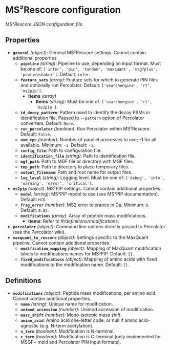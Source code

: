 # MS²Rescore configuration

*MS²Rescore JSON configuration file.*

## Properties

- **`general`** *(object)*: General MS²Rescore settings. Cannot contain additional properties.
  - **`pipeline`** *(string)*: Pipeline to use, depending on input format. Must be one of: `['infer', 'pin', 'tandem', 'maxquant', 'msgfplus', 'peptideshaker']`. Default: `infer`.
  - **`feature_sets`** *(array)*: Feature sets for which to generate PIN files and optionally run Percolator. Default: `['searchengine', 'rt', 'ms2pip']`.
    - **Items** *(array)*
      - **Items** *(string)*: Must be one of: `['searchengine', 'rt', 'ms2pip']`.
  - **`id_decoy_pattern`**: Pattern used to identify the decoy PSMs in identification file. Passed to `--pattern` option of Percolator converters. Default: `None`.
  - **`run_percolator`** *(boolean)*: Run Percolator within MS²Rescore. Default: `False`.
  - **`num_cpu`** *(number)*: Number of parallel processes to use; -1 for all available. Minimum: `-1`. Default: `-1`.
  - **`config_file`**: Path to configuration file.
  - **`identification_file`** *(string)*: Path to identification file.
  - **`mgf_path`**: Path to MGF file or directory with MGF files.
  - **`tmp_path`**: Path to directory to place temporary files.
  - **`output_filename`**: Path and root name for output files.
  - **`log_level`** *(string)*: Logging level. Must be one of: `['debug', 'info', 'warning', 'error', 'critical']`.
- **`ms2pip`** *(object)*: MS²PIP settings. Cannot contain additional properties.
  - **`model`** *(string)*: MS²PIP model to use (see MS²PIP documentation). Default: `HCD`.
  - **`frag_error`** *(number)*: MS2 error tolerance in Da. Minimum: `0`. Default: `0.02`.
  - **`modifications`** *(array)*: Array of peptide mass modifications.
    - **Items**: Refer to *#/definitions/modifications*.
- **`percolator`** *(object)*: Command line options directly passed to Percolator (see the Percolator wiki).
- **`maxquant_to_rescore`** *(object)*: Settings specific to the MaxQuant pipeline. Cannot contain additional properties.
  - **`modification_mapping`** *(object)*: Mapping of MaxQuant modification labels to modifications names for MS²PIP. Default: `{}`.
  - **`fixed_modifications`** *(object)*: Mapping of amino acids with fixed modifications to the modification name. Default: `{}`.
## Definitions

- **`modifications`** *(object)*: Peptide mass modifications, per amino acid. Cannot contain additional properties.
  - **`name`** *(string)*: Unique name for modification.
  - **`unimod_accession`** *(number)*: Unimod accession of modification.
  - **`mass_shift`** *(number)*: Mono-isotopic mass shift.
  - **`amino_acid`**: Amino acid one-letter code, or null if amino acid-agnostic (e.g. N-term acetylation).
  - **`n_term`** *(boolean)*: Modification is N-terminal.
  - **`c_term`** *(boolean)*: Modification is C-terminal (only implemented for MSGF+ mzid and Percolator PIN input formats).
